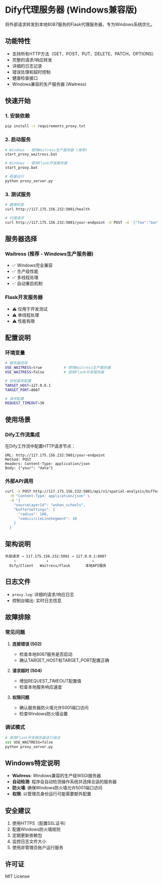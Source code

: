 # Dify代理服务器 (Windows兼容版)

将外部请求转发到本地8087服务的Flask代理服务器，专为Windows系统优化。

## 功能特性

- 支持所有HTTP方法（GET、POST、PUT、DELETE、PATCH、OPTIONS）
- 完整的请求/响应转发
- 详细的日志记录
- 错误处理和超时控制
- 健康检查接口
- Windows兼容的生产服务器 (Waitress)

## 快速开始

### 1. 安装依赖

```bash
pip install -r requirements_proxy.txt
```

### 2. 启动服务

```bash
# Windows - 使用Waitress生产服务器 (推荐)
start_proxy_waitress.bat

# Windows - 使用Flask开发服务器
start_proxy.bat

# 直接运行
python proxy_server.py
```

### 3. 测试服务

```bash
# 健康检查
curl http://117.175.156.232:5001/health

# 代理请求
curl http://117.175.156.232:5001/your-endpoint -X POST -d '{"foo":"bar"}'
```

## 服务器选择

### Waitress (推荐 - Windows生产服务器)
- ✅ Windows完全兼容
- ✅ 生产级性能
- ✅ 多线程处理
- ✅ 自动重启机制

### Flask开发服务器
- ⚠️ 仅用于开发测试
- ⚠️ 单线程处理
- ⚠️ 性能有限

## 配置说明

### 环境变量

```bash
# 服务器选择
USE_WAITRESS=true          # 使用Waitress生产服务器
USE_WAITRESS=false         # 使用Flask开发服务器

# 目标服务配置
TARGET_HOST=127.0.0.1
TARGET_PORT=8087

# 请求配置
REQUEST_TIMEOUT=30
```

## 使用场景

### Dify工作流集成

在Dify工作流中配置HTTP请求节点：

```
URL: http://117.175.156.232:5001/your-endpoint
Method: POST
Headers: Content-Type: application/json
Body: {"your": "data"}
```

### 外部API调用

```bash
curl -X POST http://117.175.156.232:5001/api/v1/spatial-analysis/buffer \
  -H "Content-Type: application/json" \
  -d '{
    "sourceLayerId": "wuhan_schools",
    "bufferSettings": {
      "radius": 100,
      "semicircleLineSegment": 10
    }
  }'
```

## 架构说明

```
外部请求 → 117.175.156.232:5001 → 127.0.0.1:8087
    ↓              ↓                    ↓
  Dify/Client   Waitress/Flask       本地API服务
```

## 日志文件

- `proxy.log`: 详细的请求/响应日志
- 控制台输出: 实时日志信息

## 故障排除

### 常见问题

1. **连接错误 (502)**
   - 检查本地8087服务是否启动
   - 确认TARGET_HOST和TARGET_PORT配置正确

2. **请求超时 (504)**
   - 增加REQUEST_TIMEOUT配置值
   - 检查本地服务响应速度

3. **权限问题**
   - 确认服务器防火墙允许5001端口访问
   - 检查Windows防火墙设置

### 调试模式

```bash
# 使用Flask开发服务器进行调试
set USE_WAITRESS=false
python proxy_server.py
```

## Windows特定说明

- **Waitress**: Windows兼容的生产级WSGI服务器
- **自动检测**: 程序会自动检测操作系统并选择合适的服务器
- **防火墙**: 确保Windows防火墙允许5001端口访问
- **权限**: 以管理员身份运行可能需要额外配置

## 安全建议

1. 使用HTTPS（配置SSL证书）
2. 配置Windows防火墙规则
3. 定期更新依赖包
4. 监控日志文件大小
5. 使用非管理员账户运行服务

## 许可证

MIT License